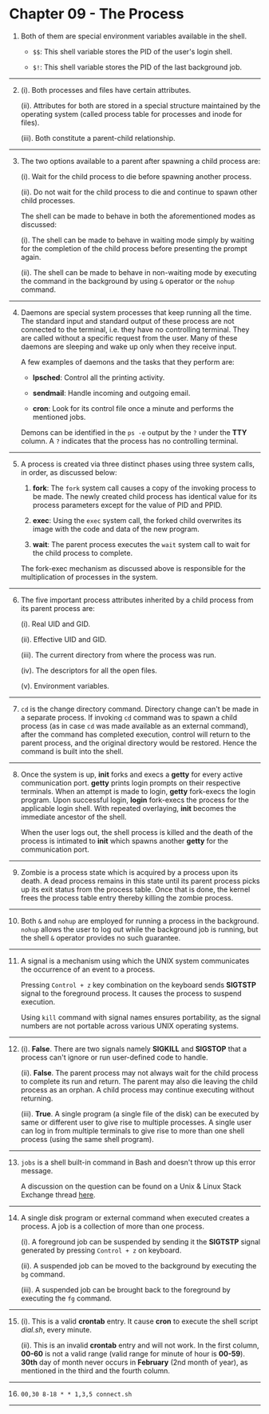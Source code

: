 # Chapter 09 - The Process

01. Both of them are special environment variables available in the shell.

    -   `$$`: This shell variable stores the PID of the user's login shell.

    -   `$!`: This shell variable stores the PID of the last background job.

---

02. (i). Both processes and files have certain attributes.

    (ii). Attributes for both are stored in a special structure maintained by the operating system (called process table for processes and inode for files).

    (iii). Both constitute a parent-child relationship.

---

03. The two options available to a parent after spawning a child process are:

    (i). Wait for the child process to die before spawning another process.

    (ii). Do not wait for the child process to die and continue to spawn other child processes.

    The shell can be made to behave in both the aforementioned modes as discussed:

    (i). The shell can be made to behave in waiting mode simply by waiting for the completion of the child process before presenting the prompt again.

    (ii). The shell can be made to behave in non-waiting mode by executing the command in the background by using `&` operator or the `nohup` command.

---

04. Daemons are special system processes that keep running all the time. The standard input and standard output of these process are not connected to the terminal, i.e. they have no controlling terminal. They are called without a specific request from the user. Many of these daemons are sleeping and wake up only when they receive input.

    A few examples of daemons and the tasks that they perform are:

    -   **lpsched**: Control all the printing activity.

    -   **sendmail**: Handle incoming and outgoing email.

    -   **cron**: Look for its control file once a minute and performs the mentioned jobs.

    Demons can be identified in the `ps -e` output by the `?` under the **TTY** column. A `?` indicates that the process has no controlling terminal.

---

05. A process is created via three distinct phases using three system calls, in order, as discussed below:

    01. **fork**: The `fork` system call causes a copy of the invoking process to be made. The newly created child process has identical value for its process parameters except for the value of PID and PPID.

    02. **exec**: Using the `exec` system call, the forked child overwrites its image with the code and data of the new program.

    03. **wait**: The parent process executes the `wait` system call to wait for the child process to complete.

    The fork-exec mechanism as discussed above is responsible for the multiplication of processes in the system.

---

06. The five important process attributes inherited by a child process from its parent process are:

    (i). Real UID and GID.

    (ii). Effective UID and GID.

    (iii). The current directory from where the process was run.

    (iv). The descriptors for all the open files.

    (v). Environment variables.

---

07. `cd` is the change directory command. Directory change can't be made in a separate process. If invoking `cd` command was to spawn a child process (as in case `cd` was made available as an external command), after the command has completed execution, control will return to the parent process, and the original directory would be restored. Hence the command is built into the shell.

---

08. Once the system is up, **init** forks and execs a **getty** for every active communication port. **getty** prints login prompts on their respective terminals. When an attempt is made to login, **getty** fork-execs the login program. Upon successful login, **login** fork-execs the process for the applicable login shell. With repeated overlaying, **init** becomes the immediate ancestor of the shell.

    When the user logs out, the shell process is killed and the death of the process is intimated to **init** which spawns another **getty** for the communication port.

---

09. Zombie is a process state which is acquired by a process upon its death. A dead process remains in this state until its parent process picks up its exit status from the process table. Once that is done, the kernel frees the process table entry thereby killing the zombie process.

---

10. Both `&` and `nohup` are employed for running a process in the background. `nohup` allows the user to log out while the background job is running, but the shell `&` operator provides no such guarantee.

---

11. A signal is a mechanism using which the UNIX system communicates the occurrence of an event to a process.

    Pressing `Control + z` key combination on the keyboard sends **SIGTSTP** signal to the foreground process. It causes the process to suspend execution.

    Using `kill` command with signal names ensures portability, as the signal numbers are not portable across various UNIX operating systems.

---

12. (i). **False**. There are two signals namely **SIGKILL** and **SIGSTOP** that a process can't ignore or run user-defined code to handle.

    (ii). **False**. The parent process may not always wait for the child process to complete its run and return. The parent may also die leaving the child process as an orphan. A child process may continue executing without returning.

    (iii). **True**. A single program (a single file of the disk) can be executed by same or different user to give rise to multiple processes. A single user can log in from multiple terminals to give rise to more than one shell process (using the same shell program).

---

13. `jobs` is a shell built-in command in Bash and doesn't throw up this error message.

    A discussion on the question can be found on a Unix & Linux Stack Exchange thread [here](https://unix.stackexchange.com/q/111349/280308).

---

14. A single disk program or external command when executed creates a process. A job is a collection of more than one process.

    (i). A foreground job can be suspended by sending it the **SIGTSTP** signal generated by pressing `Control + z` on keyboard.

    (ii). A suspended job can be moved to the background by executing the `bg` command.

    (iii). A suspended job can be brought back to the foreground by executing the `fg` command.

---

15. (i). This is a valid **crontab** entry. It cause **cron** to execute the shell script _dial.sh_, every minute.

    (ii). This is an invalid **crontab** entry and will not work. In the first column, **00-60** is not a valid range (valid range for minute of hour is **00-59**). **30th** day of month never occurs in **February** (2nd month of year), as mentioned in the third and the fourth column.

---

16. `00,30 8-18 * * 1,3,5 connect.sh`

---
